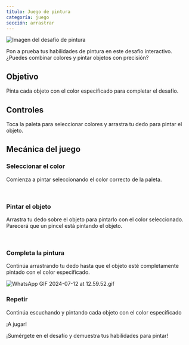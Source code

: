 ```yaml
---
título: Juego de pintura
categoría: juego
sección: arrastrar
---
```

![Imagen del desafío de pintura](https://help.Studycat.com/hc/article_attachments/34823177517721)

Pon a prueba tus habilidades de pintura en este desafío interactivo. ¿Puedes combinar colores y pintar objetos con precisión?

## Objetivo

Pinta cada objeto con el color especificado para completar el desafío.

## Controles

Toca la paleta para seleccionar colores y arrastra tu dedo para pintar el objeto.

## Mecánica del juego

### Seleccionar el color

Comienza a pintar seleccionando el color correcto de la paleta.

 

### Pintar el objeto

Arrastra tu dedo sobre el objeto para pintarlo con el color seleccionado. Parecerá que un pincel está pintando el objeto.

 

### Completa la pintura

Continúa arrastrando tu dedo hasta que el objeto esté completamente pintado con el color especificado.

![WhatsApp GIF 2024-07-12 at 12.59.52.gif](https://help.Studycat.com/hc/article_attachments/34967665665945)

### Repetir

Continúa escuchando y pintando cada objeto con el color especificado

¡A jugar!

¡Sumérgete en el desafío y demuestra tus habilidades para pintar!